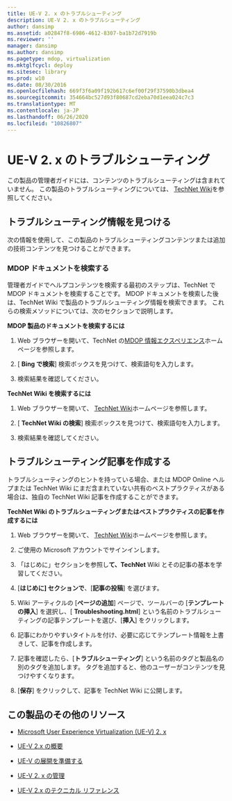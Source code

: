 ```yaml
---
title: UE-V 2. x のトラブルシューティング
description: UE-V 2. x のトラブルシューティング
author: dansimp
ms.assetid: a02847f8-6986-4612-8307-ba1b72d7919b
ms.reviewer: ''
manager: dansimp
ms.author: dansimp
ms.pagetype: mdop, virtualization
ms.mktglfcycl: deploy
ms.sitesec: library
ms.prod: w10
ms.date: 08/30/2016
ms.openlocfilehash: 669f3f6a09f192b617c6ef00f29f37590b3dbea4
ms.sourcegitcommit: 354664bc527d93f80687cd2eba70d1eea024c7c3
ms.translationtype: MT
ms.contentlocale: ja-JP
ms.lasthandoff: 06/26/2020
ms.locfileid: "10826807"
---
```

# UE-V 2. x のトラブルシューティング


この製品の管理者ガイドには、コンテンツのトラブルシューティングは含まれていません。 この製品のトラブルシューティングについては、 [TechNet Wiki](https://go.microsoft.com/fwlink/p/?LinkId=224905)を参照してください。

## トラブルシューティング情報を見つける


次の情報を使用して、この製品のトラブルシューティングコンテンツまたは追加の技術コンテンツを見つけることができます。

### MDOP ドキュメントを検索する

管理者ガイドでヘルプコンテンツを検索する最初のステップは、TechNet で MDOP ドキュメントを検索することです。 MDOP ドキュメントを検索した後は、TechNet Wiki で製品のトラブルシューティング情報を検索できます。 これらの検索メソッドについては、次のセクションで説明します。

**MDOP 製品のドキュメントを検索するには**

1.  Web ブラウザーを開いて、TechNet の[MDOP 情報エクスペリエンス](https://go.microsoft.com/fwlink/p/?LinkId=236032)ホームページを参照します。

2.  [ **Bing で検索**] 検索ボックスを見つけて、検索語句を入力します。

3.  検索結果を確認してください。

**TechNet Wiki を検索するには**

1.  Web ブラウザーを開いて、 [TechNet Wiki](https://go.microsoft.com/fwlink/p/?LinkId=224905)ホームページを参照します。

2.  [ **TechNet Wiki の検索**] 検索ボックスを見つけて、検索語句を入力します。

3.  検索結果を確認してください。

## トラブルシューティング記事を作成する


トラブルシューティングのヒントを持っている場合、または MDOP Online ヘルプまたは TechNet Wiki にまだ含まれていない共有のベストプラクティスがある場合は、独自の TechNet Wiki 記事を作成することができます。

**TechNet Wiki のトラブルシューティングまたはベストプラクティスの記事を作成するには**

1.  Web ブラウザーを開いて、 [TechNet Wiki](https://go.microsoft.com/fwlink/p/?LinkId=224905)ホームページを参照します。

2.  ご使用の Microsoft アカウントでサインインします。

3.  「はじめに」セクションを参照し**て、TechNet** Wiki とその記事の基本を学習してください。

4.  [**はじめに] セクションで**、[**記事の投稿**] を選びます。

5.  Wiki アーティクルの [**ページの追加**] ページで、ツールバーの [**テンプレートの挿入**] を選択し、[ **Troubleshooting.html**] という名前のトラブルシューティングの記事テンプレートを選び、[**挿入**] をクリックします。

6.  記事にわかりやすいタイトルを付け、必要に応じてテンプレート情報を上書きして、記事を作成します。

7.  記事を確認したら、[**トラブルシューティング**] という名前のタグと製品名の別のタグを追加します。 タグを追加すると、他のユーザーがコンテンツを見つけやすくなります。

8.  [**保存**] をクリックして、記事を TechNet Wiki に公開します。

## この製品のその他のリソース


-   [Microsoft User Experience Virtualization (UE-V) 2. x](index.md)

-   [UE-V 2.x の概要](get-started-with-ue-v-2x-new-uevv2.md)

-   [UE-V の展開を準備する](prepare-a-ue-v-2x-deployment-new-uevv2.md)

-   [UE-V 2. x の管理](administering-ue-v-2x-new-uevv2.md)

-   [UE-V 2.x のテクニカル リファレンス](technical-reference-for-ue-v-2x-both-uevv2.md)






 

 






